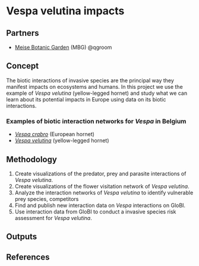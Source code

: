 # Vespa velutina impacts

## Partners
* [Meise Botanic Garden](https://www.plantentuinmeise.be/en/) (MBG) @qgroom

## Concept
The biotic interactions of invasive species are the principal way they manifest impacts on ecosystems and humans. In this project we use the example of *Vespa velutina* (yellow-legged hornet) and study what we can learn about its potential impacts in Europe using data on its biotic interactions.

### Examples of biotic interaction networks for *Vespa* in Belgium
* *[Vespa crabro](https://agentschapplantentuinmeise.github.io/interactias/docs/Vespa%20crabroBelgium.html)* (European hornet)
* *[Vespa velutina](https://agentschapplantentuinmeise.github.io/interactias/docs/Vespa%20velutinaBelgium.html)* (yellow-legged hornet) 

## Methodology
1. Create visualizations of the predator, prey and parasite interactions of *Vespa velutina*.
2. Create visualizations of the flower visitation network of *Vespa velutina*.
3. Analyze the interaction networks of *Vespa velutina* to identify vulnerable prey species, competitors 
4. Find and publish new interaction data on *Vespa* interactions on GloBI.
5. Use interaction data from GloBI to conduct a invasive species risk assessment for *Vespa velutina*.

## Outputs

## References
